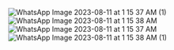 ![WhatsApp Image 2023-08-11 at 1 15 37 AM (1)](https://github.com/AmanSingh071/Rhythmic-app/assets/89797086/ce368546-00c7-48ac-b022-6e88c8ad08be)
![WhatsApp Image 2023-08-11 at 1 15 38 AM](https://github.com/AmanSingh071/Rhythmic-app/assets/89797086/a6f58ae8-bd72-43cd-9d8f-c06d7922ad3f)
![WhatsApp Image 2023-08-11 at 1 15 37 AM](https://github.com/AmanSingh071/Rhythmic-app/assets/89797086/2a76160e-8ecb-4b9a-b4c0-5bc26f8e4aff)
![WhatsApp Image 2023-08-11 at 1 15 38 AM (1)](https://github.com/AmanSingh071/Rhythmic-app/assets/89797086/f2c1c671-4ab1-42a4-a1e1-5513b85eb86f)

